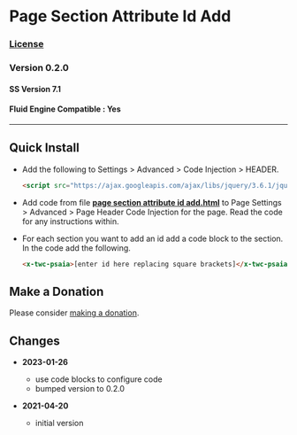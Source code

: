 # Page Section Attribute Id Add

### [License][1]

### Version 0.2.0

#### SS Version 7.1

#### Fluid Engine Compatible : Yes

---

## Quick Install

* Add the following to Settings > Advanced > Code Injection > HEADER.

  ```html
  <script src="https://ajax.googleapis.com/ajax/libs/jquery/3.6.1/jquery.min.js"></script>
  ```
  
* Add code from file **[page section attribute id add.html][2]** to
  Page Settings > Advanced > Page Header Code Injection for the page. Read the
  code for any instructions within.
  
* For each section you want to add an id add a code block to the section. In the
  code add the following.
  
  ```html
  <x-twc-psaia>[enter id here replacing square brackets]</x-twc-psaia>
  ```

## Make a Donation

Please consider [making a donation][3].

## Changes

* **2023-01-26**

  * use code blocks to configure code
  * bumped version to 0.2.0
  
* **2021-04-20**

  * initial version

[1]: https://github.com/tomsWebConsulting/twcsl/blob/main/LICENSE.txt#L1
[2]: page%20section%20attribute%20id%20add.html#L1
[3]: https://github.com/tomsWebConsulting/twcsl#make-a-donation
